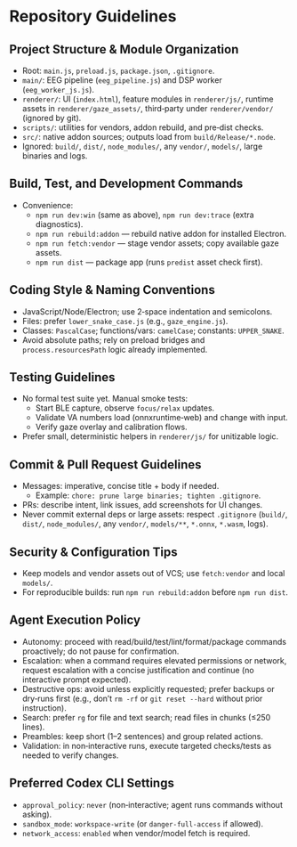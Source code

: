 # Repository Guidelines

## Project Structure & Module Organization
- Root: `main.js`, `preload.js`, `package.json`, `.gitignore`.
- `main/`: EEG pipeline (`eeg_pipeline.js`) and DSP worker (`eeg_worker_js.js`).
- `renderer/`: UI (`index.html`), feature modules in `renderer/js/`, runtime assets in `renderer/gaze_assets/`, third‑party under `renderer/vendor/` (ignored by git).
- `scripts/`: utilities for vendors, addon rebuild, and pre‑dist checks.
- `src/`: native addon sources; outputs load from `build/Release/*.node`.
- Ignored: `build/`, `dist/`, `node_modules/`, any `vendor/`, `models/`, large binaries and logs.

## Build, Test, and Development Commands
- Convenience:
  - `npm run dev:win` (same as above), `npm run dev:trace` (extra diagnostics).
  - `npm run rebuild:addon` — rebuild native addon for installed Electron.
  - `npm run fetch:vendor` — stage vendor assets; copy available gaze assets.
  - `npm run dist` — package app (runs `predist` asset check first).

## Coding Style & Naming Conventions
- JavaScript/Node/Electron; use 2‑space indentation and semicolons.
- Files: prefer `lower_snake_case.js` (e.g., `gaze_engine.js`).
- Classes: `PascalCase`; functions/vars: `camelCase`; constants: `UPPER_SNAKE`.
- Avoid absolute paths; rely on preload bridges and `process.resourcesPath` logic already implemented.

## Testing Guidelines
- No formal test suite yet. Manual smoke tests:
  - Start BLE capture, observe `focus/relax` updates.
  - Validate VA numbers load (onnxruntime‑web) and change with input.
  - Verify gaze overlay and calibration flows.
- Prefer small, deterministic helpers in `renderer/js/` for unitizable logic.

## Commit & Pull Request Guidelines
- Messages: imperative, concise title + body if needed.
  - Example: `chore: prune large binaries; tighten .gitignore`.
- PRs: describe intent, link issues, add screenshots for UI changes.
- Never commit external deps or large assets: respect `.gitignore` (`build/`, `dist/`, `node_modules/`, any `vendor/`, `models/**`, `*.onnx`, `*.wasm`, logs).

## Security & Configuration Tips
- Keep models and vendor assets out of VCS; use `fetch:vendor` and local `models/`.
- For reproducible builds: run `npm run rebuild:addon` before `npm run dist`.

## Agent Execution Policy
- Autonomy: proceed with read/build/test/lint/format/package commands proactively; do not pause for confirmation.
- Escalation: when a command requires elevated permissions or network, request escalation with a concise justification and continue (no interactive prompt expected).
- Destructive ops: avoid unless explicitly requested; prefer backups or dry‑runs first (e.g., don’t `rm -rf` or `git reset --hard` without prior instruction).
- Search: prefer `rg` for file and text search; read files in chunks (≤250 lines).
- Preambles: keep short (1–2 sentences) and group related actions.
- Validation: in non‑interactive runs, execute targeted checks/tests as needed to verify changes.

## Preferred Codex CLI Settings
- `approval_policy`: `never` (non‑interactive; agent runs commands without asking).
- `sandbox_mode`: `workspace-write` (or `danger-full-access` if allowed).
- `network_access`: `enabled` when vendor/model fetch is required.
